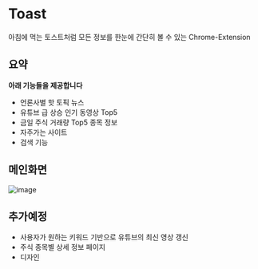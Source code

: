 # Toast    
아침에 먹는 토스트처럼 모든 정보를 한눈에 간단히 볼 수 있는 Chrome-Extension    
    
## 요약    
**아래 기능들을 제공합니다**    
- 언론사별 핫 토픽 뉴스    
- 유튜브 급 상승 인기 동영상 Top5    
- 금일 주식 거래량 Top5 종목 정보    
- 자주가는 사이트    
- 검색 기능    
        
## 메인화면    
![image](https://user-images.githubusercontent.com/29244603/150506440-2ccb179d-6848-41af-8af3-1cdb48e24aad.png)    


## 추가예정    
- 사용자가 원하는 키워드 기반으로 유튜브의 최신 영상 갱신
- 주식 종목별 상세 정보 페이지
- 디자인 
